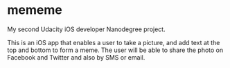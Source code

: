 # mememe

My second Udacity iOS developer Nanodegree project.

This is an iOS app that enables a user to take a picture, and add text at the top and bottom to form a meme. The user will be able to share the photo on Facebook and Twitter and also by SMS or email.
